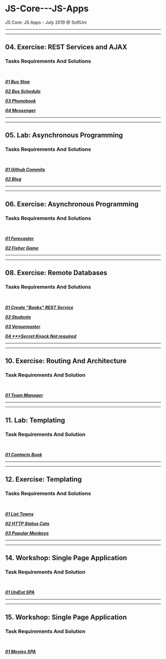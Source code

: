 # JS-Core---JS-Apps
JS Core: JS Apps - July 2019 @ SoftUni

---
---

## 04. Exercise: REST Services and AJAX

### Tasks Requirements And Solutions
<br>

***<a title="01 Bus Stop" href="https://github.com/TsvetanNikolov123/JS-Core---JS-Apps/tree/master/04%20REST%20Services%20And%20AJAX%20Exercise#0401-bus-stop">01 Bus Stop</a>***

***<a title="02 Bus Schedule" href="https://github.com/TsvetanNikolov123/JS-Core---JS-Apps/tree/master/04%20REST%20Services%20And%20AJAX%20Exercise#0402-bus-schedule">02 Bus Schedule</a>***

***<a title="03 Phonebook" href="https://github.com/TsvetanNikolov123/JS-Core---JS-Apps/tree/master/04%20REST%20Services%20And%20AJAX%20Exercise#0403-phonebook">03 Phonebook</a>***

***<a title="04 Messenger" href="https://github.com/TsvetanNikolov123/JS-Core---JS-Apps/tree/master/04%20REST%20Services%20And%20AJAX%20Exercise#0404-messenger">04 Messenger</a>***

---
---

## 05. Lab: Asynchronous Programming

### Tasks Requirements And Solutions
<br>

***<a title="01 Github Commits" href="https://github.com/TsvetanNikolov123/JS-Core---JS-Apps/tree/master/05%20Asynchronous%20Programming#0501-github-commits">01 Github Commits</a>***

***<a title="02 Blog" href="https://github.com/TsvetanNikolov123/JS-Core---JS-Apps/tree/master/05%20Asynchronous%20Programming#0502-blog">02 Blog</a>***

---
---

## 06. Exercise: Asynchronous Programming

### Tasks Requirements And Solutions
<br>

***<a title="01 Forecaster" href="https://github.com/TsvetanNikolov123/JS-Core---JS-Apps/tree/master/06%20Asynchronous%20Programming%20Exercise#0601-forecaster">01 Forecaster</a>***

***<a title="02 Fisher Game" href="https://github.com/TsvetanNikolov123/JS-Core---JS-Apps/tree/master/06%20Asynchronous%20Programming%20Exercise#0602-fisher-game">02 Fisher Game</a>***

---
---

## 08. Exercise: Remote Databases

### Tasks Requirements And Solutions
<br>

***<a title="01 Create Books REST Service" href="https://github.com/TsvetanNikolov123/JS-Core---JS-Apps/tree/master/08%20Remote%20Databases%20Exercise#0801-create-books-rest-service">01 Create "Books" REST Service</a>***

***<a title="02 Students" href="https://github.com/TsvetanNikolov123/JS-Core---JS-Apps/tree/master/08%20Remote%20Databases%20Exercise#0802-students">02 Students</a>***

***<a title="03 Venuemaster" href="https://github.com/TsvetanNikolov123/JS-Core---JS-Apps/tree/master/08%20Remote%20Databases%20Exercise#0803-venuemaster">03 Venuemaster</a>***

***<a title="04 Secret Knock" href="https://github.com/TsvetanNikolov123/JS-Core---JS-Apps/tree/master/08%20Remote%20Databases%20Exercise#0804--secret-knock-not-required">04 \*\*\*Secret Knock Not required</a>***

---
---

## 10. Exercise: Routing And Architecture

### Task Requirements And Solution
<br>

***<a title="01 Team Manager" href="https://github.com/TsvetanNikolov123/JS-Core---JS-Apps/tree/master/10%20Routing%20And%20Architecture%20Exercise#1001-team-manager">01 Team Manager</a>***

---
---

## 11. Lab: Templating

### Task Requirements And Solution
<br>

***<a title="01 Contacts Book" href="https://github.com/TsvetanNikolov123/JS-Core---JS-Apps/tree/master/11%20Templating#1101-contacts-book">01 Contacts Book</a>***

---
---

## 12. Exercise: Templating

### Tasks Requirements And Solutions
<br>

***<a title="01 List Towns" href="https://github.com/TsvetanNikolov123/JS-Core---JS-Apps/tree/master/12%20Templating%20Exercise#1201-list-towns">01 List Towns</a>***

***<a title="02 HTTP Status Cats" href="https://github.com/TsvetanNikolov123/JS-Core---JS-Apps/tree/master/12%20Templating%20Exercise#1202-http-status-cats">02 HTTP Status Cats</a>***

***<a title="03 Popular Monkeys" href="https://github.com/TsvetanNikolov123/JS-Core---JS-Apps/tree/master/12%20Templating%20Exercise#1203-popular-monkeys">03 Popular Monkeys</a>***

---
---

## 14. Workshop: Single Page Application

### Task Requirements And Solution
<br>

***<a title="01 UniEnt SPA" href="https://github.com/TsvetanNikolov123/JS-Core---JS-Apps/tree/master/14%20Workshop%20Single%20Page%20Application#js-applications-exam---unient-spa">01 UniEnt SPA</a>***

---
---

## 15. Workshop: Single Page Application

### Task Requirements And Solution
<br>

***<a title="01 Movies SPA" href="https://github.com/TsvetanNikolov123/JS-Core---JS-Apps/tree/master/15%20Workshop%20Single%20Page%20Application">01 Movies SPA</a>***
